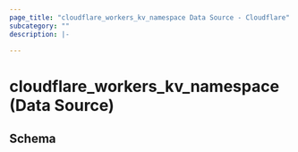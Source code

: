```yaml
---
page_title: "cloudflare_workers_kv_namespace Data Source - Cloudflare"
subcategory: ""
description: |-
  
---
```


# cloudflare_workers_kv_namespace (Data Source)




<!-- schema generated by tfplugindocs -->
## Schema


